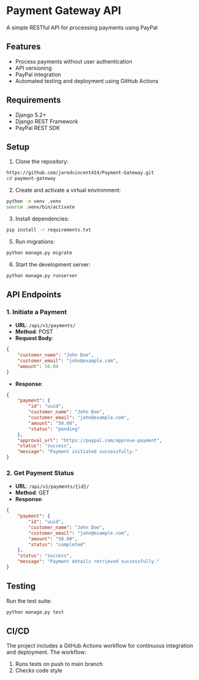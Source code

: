 # Payment Gateway API

A simple RESTful API for processing payments using PayPal 
## Features

- Process payments without user authentication
- API versioning
- PayPal integration
- Automated testing and deployment using GitHub Actions

## Requirements

- Django 5.2+
- Django REST Framework
- PayPal REST SDK

## Setup

1. Clone the repository:
```bash
https://github.com/jaredvincent414/Payment-Gateway.git
cd payment-gateway
```

2. Create and activate a virtual environment:
```bash
python -m venv .venv
source .venv/bin/activate 
```

3. Install dependencies:
```bash
pip install -r requirements.txt
```
5. Run migrations:
```bash
python manage.py migrate
```

6. Start the development server:
```bash
python manage.py runserver
```

## API Endpoints

### 1. Initiate a Payment
- **URL**: `/api/v1/payments/`
- **Method**: POST
- **Request Body**:
```json
{
    "customer_name": "John Doe",
    "customer_email": "john@example.com",
    "amount": 50.00
}
```
- **Response**:
```json
{
    "payment": {
        "id": "uuid",
        "customer_name": "John Doe",
        "customer_email": "john@example.com",
        "amount": "50.00",
        "status": "pending"
    },
    "approval_url": "https://paypal.com/approve-payment",
    "status": "success",
    "message": "Payment initiated successfully."
}
```

### 2. Get Payment Status
- **URL**: `/api/v1/payments/{id}/`
- **Method**: GET
- **Response**:
```json
{
    "payment": {
        "id": "uuid",
        "customer_name": "John Doe",
        "customer_email": "john@example.com",
        "amount": "50.00",
        "status": "completed"
    },
    "status": "success",
    "message": "Payment details retrieved successfully."
}
```

## Testing

Run the test suite:
```bash
python manage.py test
```

## CI/CD

The project includes a GitHub Actions workflow for continuous integration and deployment. The workflow:
1. Runs tests on push to main branch
2. Checks code style


